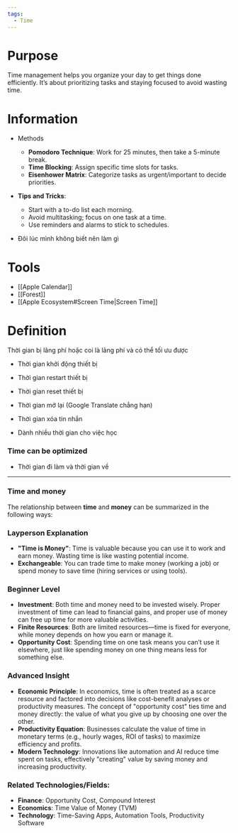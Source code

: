 ```yaml
---
tags:
  - Time
---
```

# Purpose

Time management helps you organize your day to get things done efficiently. It’s about prioritizing tasks and staying focused to avoid wasting time.

# Information

- Methods
	- **Pomodoro Technique**: Work for 25 minutes, then take a 5-minute break.  
	- **Time Blocking**: Assign specific time slots for tasks.  
	- **Eisenhower Matrix**: Categorize tasks as urgent/important to decide priorities.

- **Tips and Tricks**:  
	- Start with a to-do list each morning.  
	- Avoid multitasking; focus on one task at a time.  
	- Use reminders and alarms to stick to schedules.  

- Đôi lúc mình không biết nên làm gì 

# Tools

- [[Apple Calendar]]
- [[Forest]]
- [[Apple Ecosystem#Screen Time|Screen Time]]
# Definition

Thời gian bị lãng phí hoặc coi là lãng phí và có thể tối ưu được

- Thời gian khởi động thiết bị
- Thời gian restart thiết bị
- Thời gian reset thiết bị
- Thời gian mở lại (Google Translate chẳng hạn)
- Thời gian xóa tin nhắn

- Dành nhiều thời gian cho việc học

### Time can be optimized

- Thời gian đi làm và thời gian về

---
### Time and money

The relationship between **time** and **money** can be summarized in the following ways:

### Layperson Explanation

- **"Time is Money"**: Time is valuable because you can use it to work and earn money. Wasting time is like wasting potential income.
- **Exchangeable**: You can trade time to make money (working a job) or spend money to save time (hiring services or using tools).

### Beginner Level

- **Investment**: Both time and money need to be invested wisely. Proper investment of time can lead to financial gains, and proper use of money can free up time for more valuable activities.
- **Finite Resources**: Both are limited resources—time is fixed for everyone, while money depends on how you earn or manage it.
- **Opportunity Cost**: Spending time on one task means you can’t use it elsewhere, just like spending money on one thing means less for something else.

### Advanced Insight

- **Economic Principle**: In economics, time is often treated as a scarce resource and factored into decisions like cost-benefit analyses or productivity measures. The concept of "opportunity cost" ties time and money directly: the value of what you give up by choosing one over the other.
- **Productivity Equation**: Businesses calculate the value of time in monetary terms (e.g., hourly wages, ROI of tasks) to maximize efficiency and profits.
- **Modern Technology**: Innovations like automation and AI reduce time spent on tasks, effectively "creating" value by saving money and increasing productivity.

### Related Technologies/Fields:

- **Finance**: Opportunity Cost, Compound Interest
- **Economics**: Time Value of Money (TVM)
- **Technology**: Time-Saving Apps, Automation Tools, Productivity Software
